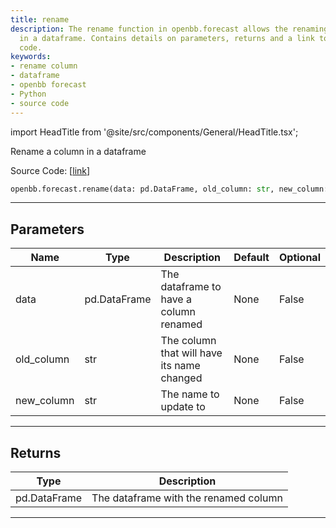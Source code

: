 ```yaml
---
title: rename
description: The rename function in openbb.forecast allows the renaming of a column
  in a dataframe. Contains details on parameters, returns and a link to the source
  code.
keywords:
- rename column
- dataframe
- openbb forecast
- Python
- source code
---
```


import HeadTitle from '@site/src/components/General/HeadTitle.tsx';

<HeadTitle title="forecast.rename - Reference | OpenBB SDK Docs" />

Rename a column in a dataframe

Source Code: [[link](https://github.com/OpenBB-finance/OpenBBTerminal/tree/main/openbb_terminal/forecast/forecast_model.py#L477)]

```python
openbb.forecast.rename(data: pd.DataFrame, old_column: str, new_column: str)
```

---

## Parameters

| Name | Type | Description | Default | Optional |
| ---- | ---- | ----------- | ------- | -------- |
| data | pd.DataFrame | The dataframe to have a column renamed | None | False |
| old_column | str | The column that will have its name changed | None | False |
| new_column | str | The name to update to | None | False |


---

## Returns

| Type | Description |
| ---- | ----------- |
| pd.DataFrame | The dataframe with the renamed column |
---

